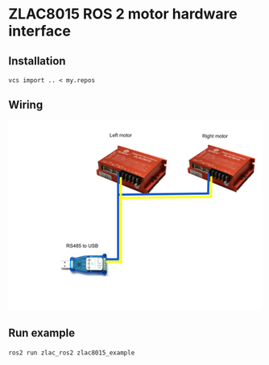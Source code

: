 # ZLAC8015 ROS 2 motor hardware interface

## Installation
    vcs import .. < my.repos

## Wiring
![wiring diagram](https://github.com/JosefGst/zlac_ros2/blob/master/assets/zlac%20wiring.png)

## Run example
    ros2 run zlac_ros2 zlac8015_example
